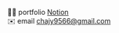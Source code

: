 
🧑‍💻 portfolio <a href="https://chaajae.notion.site/chaajae/4135204de91f4cb98f72c4519571fd34">Notion</a>  
✉️ email chajy9566@gmail.com
